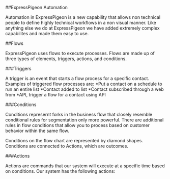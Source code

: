 ##ExpressPigeon Automation

Automation in ExpressPigeon is a new capability that allows non technical people to define
highly technical workflows in a non visual manner. Like anything else we do at ExpressPigeon
we have added extremely complex capabilites and made them easy to use. 


##Flows

ExpressPigeon uses flows to execute processes. Flows are made up of three types of elements, 
triggers, actions, and conditions.

###Triggers

A trigger is an event that starts a flow process for a specific contact. Examples of triggered
flow processes are:
*Put a contact on a schedule to run an entire list
*Contact added to list
*Contact subscribed through a web from
*API, trigger a flow for a contact using API

###Conditions

Conditions represernt forks in the business flow that closely resemble conditional rules for 
segmentation only more powerful. There are additional rules in flow conditions that allow
you to process based on customer behavior within the same flow.

Conditions on the flow chart are represented by diamond shapes. Conditions are connected
to Actions, which are outcomes.

###Actions

Actions are commands that our system will execute at a specific time based on conditions.
Our system has the following actions:
